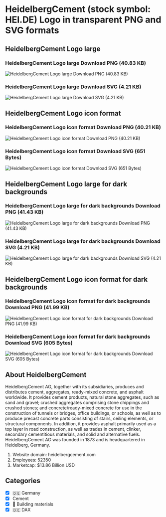 # HeidelbergCement (stock symbol: HEI.DE) Logo in transparent PNG and SVG formats

## HeidelbergCement Logo large

### HeidelbergCement Logo large Download PNG (40.83 KB)

![HeidelbergCement Logo large Download PNG (40.83 KB)](/img/orig/HEI.DE_BIG-1ef68e11.png)

### HeidelbergCement Logo large Download SVG (4.21 KB)

![HeidelbergCement Logo large Download SVG (4.21 KB)](/img/orig/HEI.DE_BIG-c4d0da10.svg)

## HeidelbergCement Logo icon format

### HeidelbergCement Logo icon format Download PNG (40.21 KB)

![HeidelbergCement Logo icon format Download PNG (40.21 KB)](/img/orig/HEI.DE-7525f2b0.png)

### HeidelbergCement Logo icon format Download SVG (651 Bytes)

![HeidelbergCement Logo icon format Download SVG (651 Bytes)](/img/orig/HEI.DE-76794d9d.svg)

## HeidelbergCement Logo large for dark backgrounds

### HeidelbergCement Logo large for dark backgrounds Download PNG (41.43 KB)

![HeidelbergCement Logo large for dark backgrounds Download PNG (41.43 KB)](/img/orig/HEI.DE_BIG.D-3516968d.png)

### HeidelbergCement Logo large for dark backgrounds Download SVG (4.21 KB)

![HeidelbergCement Logo large for dark backgrounds Download SVG (4.21 KB)](/img/orig/HEI.DE_BIG.D-a95b7387.svg)

## HeidelbergCement Logo icon format for dark backgrounds

### HeidelbergCement Logo icon format for dark backgrounds Download PNG (41.99 KB)

![HeidelbergCement Logo icon format for dark backgrounds Download PNG (41.99 KB)](/img/orig/HEI.DE.D-453b429c.png)

### HeidelbergCement Logo icon format for dark backgrounds Download SVG (605 Bytes)

![HeidelbergCement Logo icon format for dark backgrounds Download SVG (605 Bytes)](/img/orig/HEI.DE.D-2a8fcbff.svg)

## About HeidelbergCement

HeidelbergCement AG, together with its subsidiaries, produces and distributes cement, aggregates, ready-mixed concrete, and asphalt worldwide. It provides cement products, natural stone aggregates, such as sand and gravel; crushed aggregates comprising stone chippings and crushed stones; and concrete/ready-mixed concrete for use in the construction of tunnels or bridges, office buildings, or schools, as well as to produce precast concrete parts consisting of stairs, ceiling elements, or structural components. In addition, it provides asphalt primarily used as a top layer in road construction, as well as trades in cement, clinker, secondary cementitious materials, and solid and alternative fuels. HeidelbergCement AG was founded in 1873 and is headquartered in Heidelberg, Germany.

1. Website domain: heidelbergcement.com
2. Employees: 52350
3. Marketcap: $13.86 Billion USD


## Categories
- [x] 🇩🇪 Germany
- [x] Cement
- [x] 🧱 Building materials
- [x] 🇩🇪 DAX
